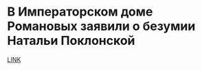 # В Императорском доме Романовых заявили о безумии Натальи Поклонской



[LINK](https://varlamov.ru/2952403.html)